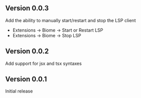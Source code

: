 ## Version 0.0.3

Add the ability to manually start/restart and stop the LSP client
  - Extensions -> Biome -> Start or Restart LSP
  - Extensions -> Biome -> Stop LSP

## Version 0.0.2

Add support for jsx and tsx syntaxes

## Version 0.0.1

Initial release
